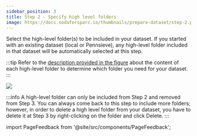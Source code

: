 ```yaml
---
sidebar_position: 3
title: Step 2 - Specify high level folders
image: https://docs.sodaforsparc.io/thumbnails/prepare-dataset/step-2.png
---
```


Select the high-level folder(s) to be included in your dataset. If you started with an existing dataset (local or Pennsieve), any high-level folder included in that dataset will be automatically selected at this step.

:::tip
Refer to the [description provided in the figure](./organize-dataset#background) about the content of each high-level folder to determine which folder you need for your dataset.
:::

![](https://github.com/fairdataihub/SODA-for-SPARC/blob/main/docs/documentation/Organize-dataset/high-level-folders-1.gif?raw=true)

:::info
A high-level folder can only be included from Step 2 and removed from Step 3. You can always come back to this step to include more folders; however, in order to delete a high level folder from your dataset, you have to delete it at Step 3 by right-clicking on the folder and click Delete.
:::

import PageFeedback from '@site/src/components/PageFeedback';

<PageFeedback />
